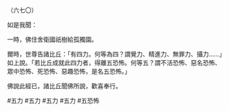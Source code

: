 （六七〇）

如是我聞：

一時，佛住舍衛國祇樹給孤獨園。

爾時，世尊告諸比丘：「有四力。何等為四？謂覺力、精進力、無罪力、攝力……」如上說。「若比丘成就此四力者，得離五恐怖。何等五？謂不活恐怖、惡名恐怖、眾中恐怖、死恐怖、惡趣恐怖，是名五恐怖。」

佛說此經已，諸比丘聞佛所說，歡喜奉行。



#五力
#五力
#五力
#五力
#五恐怖
